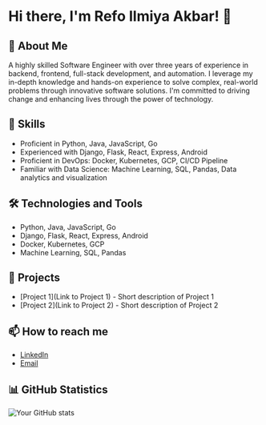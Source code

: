 # Hi there, I'm Refo Ilmiya Akbar! 👋

## 🚀 About Me
A highly skilled Software Engineer with over three years of experience in backend, frontend, full-stack development, and automation. I leverage my in-depth knowledge and hands-on experience to solve complex, real-world problems through innovative software solutions. I'm committed to driving change and enhancing lives through the power of technology.

## 💼 Skills
- Proficient in Python, Java, JavaScript, Go
- Experienced with Django, Flask, React, Express, Android
- Proficient in DevOps: Docker, Kubernetes, GCP, CI/CD Pipeline
- Familiar with Data Science: Machine Learning, SQL, Pandas, Data analytics and visualization

## 🛠️ Technologies and Tools
- Python, Java, JavaScript, Go
- Django, Flask, React, Express, Android
- Docker, Kubernetes, GCP
- Machine Learning, SQL, Pandas

## 🌱 Projects
- [Project 1](Link to Project 1) - Short description of Project 1
- [Project 2](Link to Project 2) - Short description of Project 2

## 📫 How to reach me
- [LinkedIn](https://www.linkedin.com/in/refo-ilmiya/)
- [Email](refo.ilmiya@gmail.com)

## 📊 GitHub Statistics
![Your GitHub stats](https://github-readme-stats.vercel.app/api?username=realr3fo&show_icons=true)
